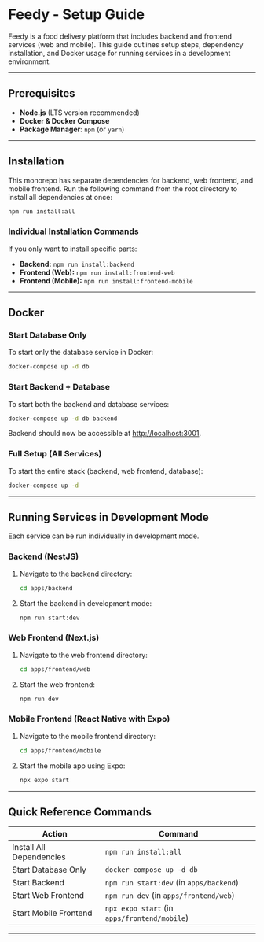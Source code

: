 # Feedy - Setup Guide

Feedy is a food delivery platform that includes backend and frontend services (web and mobile). This guide outlines setup steps, dependency installation, and Docker usage for running services in a development environment.

---

## Prerequisites

- **Node.js** (LTS version recommended)
- **Docker & Docker Compose**
- **Package Manager**: `npm` (or `yarn`)

---

## Installation

This monorepo has separate dependencies for backend, web frontend, and mobile frontend. Run the following command from the root directory to install all dependencies at once:

```bash
npm run install:all
```

### Individual Installation Commands

If you only want to install specific parts:

- **Backend:** `npm run install:backend`
- **Frontend (Web):** `npm run install:frontend-web`
- **Frontend (Mobile):** `npm run install:frontend-mobile`

---

## Docker

### Start Database Only

To start only the database service in Docker:

```bash
docker-compose up -d db
```

### Start Backend + Database

To start both the backend and database services:

```bash
docker-compose up -d db backend
```

Backend should now be accessible at [http://localhost:3001](http://localhost:3001).

### Full Setup (All Services)

To start the entire stack (backend, web frontend, database):

```bash
docker-compose up -d
```

---

## Running Services in Development Mode

Each service can be run individually in development mode.

### Backend (NestJS)

1. Navigate to the backend directory:

    ```bash
    cd apps/backend
    ```

2. Start the backend in development mode:

    ```bash
    npm run start:dev
    ```

### Web Frontend (Next.js)

1. Navigate to the web frontend directory:

    ```bash
    cd apps/frontend/web
    ```

2. Start the web frontend:

    ```bash
    npm run dev
    ```

### Mobile Frontend (React Native with Expo)

1. Navigate to the mobile frontend directory:

    ```bash
    cd apps/frontend/mobile
    ```

2. Start the mobile app using Expo:

    ```bash
    npx expo start
    ```

---

## Quick Reference Commands

| Action                   | Command                                   |
|--------------------------|-------------------------------------------|
| Install All Dependencies | `npm run install:all`                     |
| Start Database Only      | `docker-compose up -d db`                 |
| Start Backend            | `npm run start:dev` (in `apps/backend`)   |
| Start Web Frontend       | `npm run dev` (in `apps/frontend/web`)    |
| Start Mobile Frontend    | `npx expo start` (in `apps/frontend/mobile`) |

--- 